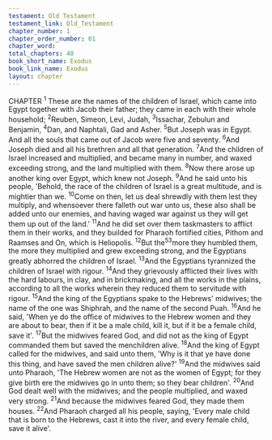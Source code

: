 ```yaml
---
testament: Old Testament
testament_link: Old_Testament
chapter_number: 1
chapter_order_number: 01
chapter_word: 
total_chapters: 40
book_short_name: Exodus
book_link_name: Exodus
layout: chapter
---
```


CHAPTER <sup>1</sup>
These are the names of the children of Israel, which came into Egypt together
with Jacob their father; they came in each with their whole household;  <sup>2</sup>Reuben,
Simeon, Levi, Judah, <sup>3</sup>Issachar, Zebulun and Benjamin, <sup>4</sup>Dan, and Naphtali, Gad and
Asher. <sup>5</sup>But Joseph was in Egypt. And all the souls that came out of Jacob were five
and seventy. <sup>6</sup>And Joseph died and all his brethren and all that generation. <sup>7</sup>And the
children of Israel increased and multiplied, and became many in number, and waxed
exceeding strong, and the land multiplied with them. 
<sup>8</sup>Now there arose up another king over Egypt, which knew not Joseph. <sup>9</sup>And he
said unto his people, 'Behold, the race of the children of Israel is a great multitude, and
is mightier than we. <sup>10</sup>Come on then, let us deal shrewdly with them lest they multiply,
and whensoever there falleth out war unto us, these also shall be added unto our
enemies, and having waged war against us they will get them up out of the land.' <sup>11</sup>And
he did set over them taskmasters to afflict them in their works, and they builded for
Pharaoh fortified cities, Pithom and Raamses and On, which is Heliopolis. <sup>12</sup>But the<sup>53</sup>more they humbled them, the more they multiplied and grew exceeding strong, and the
Egyptians greatly abhorred the children of Israel. <sup>13</sup>And the Egyptians tyrannized the
children of Israel with rigour. <sup>14</sup>And they grievously afflicted their lives with the hard
labours, in clay, and in brickmaking, and all the works in the plains, according to all
the works wherein they reduced them to servitude with rigour. 
<sup>15</sup>And the king of the Egyptians spake to the Hebrews' midwives; the name of the
one was Shiphrah, and the name of the second Puah. <sup>16</sup>And he said, 'When ye do the
office of midwives to the Hebrew women and they are about to bear, then if it be a male
child, kill it, but if it be a female child, save it'. <sup>17</sup>But the midwives feared God, and did
not as the king of Egypt commanded them but saved the men­children alive. <sup>18</sup>And the
king of Egypt called for the midwives, and said unto them, 'Why is it that ye have done
this thing, and have saved the men children alive?'  <sup>19</sup>And the midwives said unto
Pharaoh, 'The Hebrew women are not as the women of Egypt; for they give birth ere the
midwives go in unto them; so they bear  children'. <sup>20</sup>And God dealt well with the
midwives;  and  the  people  multiplied,  and  waxed  very  strong. <sup>21</sup>And  because  the
midwives feared God, they made them houses. <sup>22</sup>And Pharaoh charged all his people,
saying, 'Every male child that is born to the Hebrews, cast it into the river, and every
female child, save it alive'.